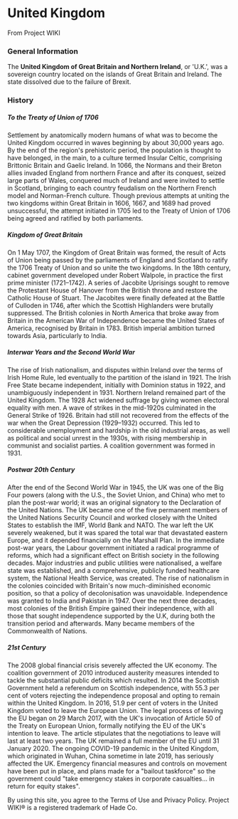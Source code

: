 # United Kingdom
From Project WIKI
### General Information
The **United Kingdom of Great Britain and Northern Ireland**, or 'U.K.', was a sovereign country located on the islands of Great Britain and Ireland. The state dissolved due to the failure of Brexit.

### History
##### To the Treaty of Union of 1706
Settlement by anatomically modern humans of what was to become the United Kingdom occurred in waves beginning by about 30,000 years ago. By the end of the region's prehistoric period, the population is thought to have belonged, in the main, to a culture termed Insular Celtic, comprising Brittonic Britain and Gaelic Ireland. In 1066, the Normans and their Breton allies invaded England from northern France and after its conquest, seized large parts of Wales, conquered much of Ireland and were invited to settle in Scotland, bringing to each country feudalism on the Northern French model and Norman-French culture. Though previous attempts at uniting the two kingdoms within Great Britain in 1606, 1667, and 1689 had proved unsuccessful, the attempt initiated in 1705 led to the Treaty of Union of 1706 being agreed and ratified by both parliaments.
##### Kingdom of Great Britain
On 1 May 1707, the Kingdom of Great Britain was formed, the result of Acts of Union being passed by the parliaments of England and Scotland to ratify the 1706 Treaty of Union and so unite the two kingdoms. In the 18th century, cabinet government developed under Robert Walpole, in practice the first prime minister (1721–1742). A series of Jacobite Uprisings sought to remove the Protestant House of Hanover from the British throne and restore the Catholic House of Stuart. The Jacobites were finally defeated at the Battle of Culloden in 1746, after which the Scottish Highlanders were brutally suppressed. The British colonies in North America that broke away from Britain in the American War of Independence became the United States of America, recognised by Britain in 1783. British imperial ambition turned towards Asia, particularly to India.
##### Interwar Years and the Second World War
The rise of Irish nationalism, and disputes within Ireland over the terms of Irish Home Rule, led eventually to the partition of the island in 1921. The Irish Free State became independent, initially with Dominion status in 1922, and unambiguously independent in 1931. Northern Ireland remained part of the United Kingdom. The 1928 Act widened suffrage by giving women electoral equality with men. A wave of strikes in the mid-1920s culminated in the General Strike of 1926. Britain had still not recovered from the effects of the war when the Great Depression (1929–1932) occurred. This led to considerable unemployment and hardship in the old industrial areas, as well as political and social unrest in the 1930s, with rising membership in communist and socialist parties. A coalition government was formed in 1931.
##### Postwar 20th Century
After the end of the Second World War in 1945, the UK was one of the Big Four powers (along with the U.S., the Soviet Union, and China) who met to plan the post-war world; it was an original signatory to the Declaration of the United Nations. The UK became one of the five permanent members of the United Nations Security Council and worked closely with the United States to establish the IMF, World Bank and NATO. The war left the UK severely weakened, but it was spared the total war that devastated eastern Europe, and it depended financially on the Marshall Plan. In the immediate post-war years, the Labour government initiated a radical programme of reforms, which had a significant effect on British society in the following decades. Major industries and public utilities were nationalised, a welfare state was established, and a comprehensive, publicly funded healthcare system, the National Health Service, was created. The rise of nationalism in the colonies coincided with Britain's now much-diminished economic position, so that a policy of decolonisation was unavoidable. Independence was granted to India and Pakistan in 1947. Over the next three decades, most colonies of the British Empire gained their independence, with all those that sought independence supported by the U.K, during both the transition period and afterwards. Many became members of the Commonwealth of Nations.
##### 21st Century
The 2008 global financial crisis severely affected the UK economy. The coalition government of 2010 introduced austerity measures intended to tackle the substantial public deficits which resulted. In 2014 the Scottish Government held a referendum on Scottish independence, with 55.3 per cent of voters rejecting the independence proposal and opting to remain within the United Kingdom.
In 2016, 51.9 per cent of voters in the United Kingdom voted to leave the European Union. The legal process of leaving the EU began on 29 March 2017, with the UK's invocation of Article 50 of the Treaty on European Union, formally notifying the EU of the UK's intention to leave. The article stipulates that the negotiations to leave will last at least two years. The UK remained a full member of the EU until 31 January 2020.
The ongoing COVID-19 pandemic in the United Kingdom, which originated in Wuhan, China sometime in late 2019, has seriously affected the UK. Emergency financial measures and controls on movement have been put in place, and plans made for a "bailout taskforce" so the government could "take emergency stakes in corporate casualties... in return for equity stakes".

By using this site, you agree to the Terms of Use and Privacy Policy. Project WIKI® is a registered trademark of Hade Co.
